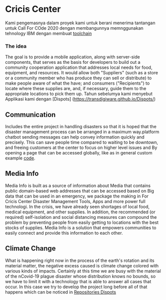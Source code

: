  # Cricis Center 
 Kami pengemasnya dalam proyek kami untuk berani menerima tantangan untuk Call For COde 2020 dengan membangunnya memnggunakan tehnology IBM dengan membuat [toolchain](https://cloud.ibm.com/devops/toolchains/202bc213-7a11-41dd-b8e3-d5e2c1a72d3f?env_id=ibm%3Ayp%3Ajp-tok)
### The idea
The goal is to provide a mobile application, along with server-side components, that serves as the basis for developers to build out a community cooperation application that addresses local needs for food, equipment, and resources. It would allow both "Suppliers" (such as a store or a community member who has produce they can sell or distribute) to make people aware of what the have; and consumers ("Recipients") to locate where these supplies are, and, if necessary, guide them to the appropriate locations to pick them up. Tahun sebelumya kami menyebut Applikasi kami dengan [Dispots] (https://transdigiware.github.io/Dispots/)
## Communication
Includes the entire project in handling disasters so that it is hoped that the disaster management process can be arranged in a maximum way.platform chatbot sending messages can help convey information quickly and precisely. This can save people time compared to waiting to be downtown, and freeing customers at the center to focus on higher level issues and By opening a page that can be accessed globally, like as in general custom example [code](https://github.com/transdigiware/Solution-Starter-Kit-Communication-2020).
## Media Info 
Media Info is built as a source of information about Media that contains public domain-based web addresses that can be accessed based on Big  data that can be used in an emergency, we package the making in
For Cricis Center Disaster Management Tools, Apps and more power full technologi.
In the crisis, we have already seen shortages of local food, medical equipment, and other supplies. In addition, the recommended (or required) self-isolation and social distancing measures can compound the problem by preventing people from easily getting to locations with the best stocks of supplies. Media Info is a solution that empowers communities to easily connect and provide this information to each other.
## Climate Change
What is happening right now in the process of the earth's rotation and its material matter, the negative excess caused is climate change colored with various kinds of impacts. Certainly at this time we are busy with the material of the nCovid-19 plague disaster whose distribution knows no bounds, so we have to limit it with a technology that is able to answer all cases that occur. In this case we try to develop the project long before all of that happens which can be noticed in [Repositories Dispots](https://github.com/transdigiware/Dispots)
